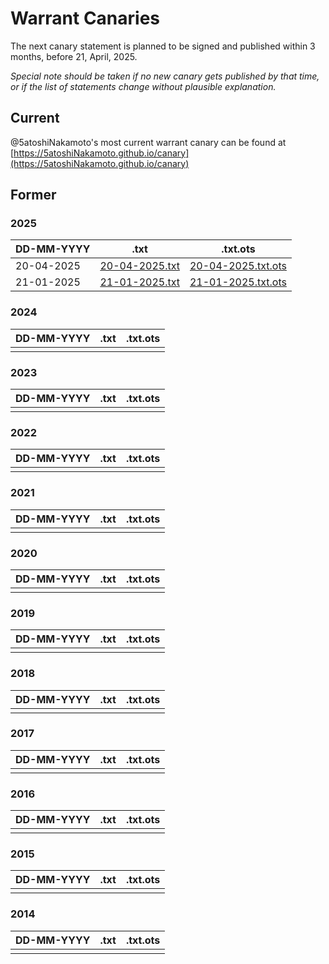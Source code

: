 # Warrant Canaries

The next canary statement is planned to be signed and published within 3 months, before 21, April, 2025.

*Special note should be taken if no new canary gets published by that time, or if the list of statements change without plausible explanation.*

## Current

@5atoshiNakamoto's most current warrant canary can be found at [https://5atoshiNakamoto.github.io/canary](https://5atoshiNakamoto.github.io/canary)

## Former

### 2025

| DD-MM-YYYY | .txt | .txt.ots |
| --- | --- | --- |
| 20-04-2025 | [20-04-2025.txt](../canary.txt) | [20-04-2025.txt.ots](../canary.txt.ots) |
| 21-01-2025 | [21-01-2025.txt](./21-01-2025.txt) | [21-01-2025.txt.ots](./21-01-2025.txt.ots) |

### 2024

| DD-MM-YYYY | .txt | .txt.ots |
| --- | --- | --- |
| | |

### 2023

| DD-MM-YYYY | .txt | .txt.ots |
| --- | --- | --- |
| | |

### 2022

| DD-MM-YYYY | .txt | .txt.ots |
| --- | --- | --- |
| | |

### 2021

| DD-MM-YYYY | .txt | .txt.ots |
| --- | --- | --- |
| | |

### 2020

| DD-MM-YYYY | .txt | .txt.ots |
| --- | --- | --- |
| | |

### 2019

| DD-MM-YYYY | .txt | .txt.ots |
| --- | --- | --- |
| | |

### 2018

| DD-MM-YYYY | .txt | .txt.ots |
| --- | --- | --- |
| | |

### 2017

| DD-MM-YYYY | .txt | .txt.ots |
| --- | --- | --- |
| | |

### 2016

| DD-MM-YYYY | .txt | .txt.ots |
| --- | --- | --- |
| | |

### 2015

| DD-MM-YYYY | .txt | .txt.ots |
| --- | --- | --- |
| | |

### 2014

| DD-MM-YYYY | .txt | .txt.ots |
| --- | --- | --- |
| | |
